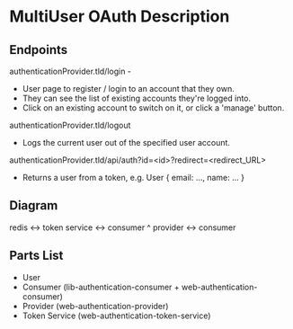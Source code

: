# MultiUser OAuth Description 
## Endpoints 

authenticationProvider.tld/login -
  - User page to register / login to an account that they own.
  - They can see the list of existing accounts they're logged into.
  - Click on an existing account to switch on it, or click a 'manage' button.

authenticationProvider.tld/logout
  - Logs the current user out of the specified user account.

authenticationProvider.tld/api/auth?id=&lt;id&gt;?redirect=&lt;redirect\_URL&gt; 
  - Returns a user from a token, e.g. User { email: ..., name: ... }

## Diagram 
redis &lt;-&gt; token service &lt;-&gt; consumer
  ^
provider <-> consumer

## Parts List
- User
- Consumer (lib-authentication-consumer + web-authentication-consumer)
- Provider (web-authentication-provider)
- Token Service (web-authentication-token-service)


